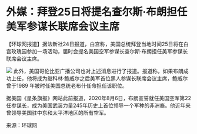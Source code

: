 # 外媒：拜登25日将提名查尔斯·布朗担任美军参谋长联席会议主席

【环球网报道】据法新社24日报道，白宫称，美国总统拜登当地时间25日将在白宫玫瑰园参加一场活动，届时会提名美国空军参谋长查尔斯·布朗担任美军参谋长联席会议主席。

![](https://inews.gtimg.com/om_bt/OZyuoUo9lt0li8r-mr4RIYGoSNxLVl3uwkGToqT3j9NAMAA/1000)
此外，美国哥伦比亚广播公司也对上述消息进行了报道。报道称，如果布朗成功上任，他将成为继科林·鲍威尔之后美军首位黑人参谋长联席会议主席，鲍威尔曾于1989
年被时任美国总统老布什任命担任该职位。

据美国《星条旗报》网站此前报道，2020年8月6日，布朗宣誓就任美国空军第22任参谋长，成为美国武装力量245年历史上首位领导一个军种的非洲裔。他近年来曾领导美国驻中东和太平洋地区的所有空军。

来源：环球网

